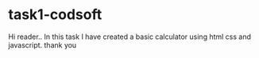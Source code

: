 # task1-codsoft
Hi reader..
In this task I have created a basic calculator using html css and javascript.
thank you 
